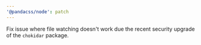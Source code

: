 ```yaml
---
'@pandacss/node': patch
---
```


Fix issue where file watching doesn't work due the recent security upgrade of the `chokidar` package.

